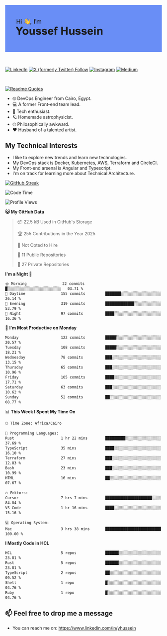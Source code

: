 [![Youssef's GitHub Banner](./assets/youssef-hussein.png)](https://github.com/yorki404)

</br>

[![LinkedIn](https://img.shields.io/badge/linkedin-%230077B5.svg?style=for-the-badge&logo=linkedin&logoColor=white)](https://www.linkedin.com/in/yhussein/)
[![X (formerly Twitter) Follow](https://img.shields.io/twitter/follow/devqikHQ?style=for-the-badge&logo=X&logoColor=White&labelColor=White)](https://twitter.com/devqikHQ)
[![Instagram](https://img.shields.io/badge/devqik-E4405F?style=for-the-badge&logo=Instagram&logoColor=white)](https://instagram.com/devqik)
[![Medium](https://img.shields.io/badge/Medium-12100E?style=for-the-badge&logo=medium&logoColor=white)](https://medium.com/@devqik)

</br>

[![Readme Quotes](https://quotes-github-readme.vercel.app/api?type=horizontal&theme=dark)](https://github.com/piyushsuthar/github-readme-quotes)

- :nerd_face: DevOps Engineer from Cairo, Egypt.
- :computer: A former Front-end team lead.
- :satellite: Tech enthusiast.
- :ringed_planet: Homemade astrophysicist.
- :roll_eyes: Philosophically awkward.
- :heart: Husband of a talented artist.

## My Technical Interests

- I like to explore new trends and learn new technologies.
- My DevOps stack is Docker, Kubernetes, AWS, Terraform and CircleCI.
- My Front-end arsenal is Angular and Typescript.
- I'm on track for learning more about Technical Architecture.

[![GitHub Streak](https://streak-stats.demolab.com/?user=devqik&theme=dark)](https://git.io/streak-stats)

<!--START_SECTION:waka-->
![Code Time](http://img.shields.io/badge/Code%20Time-979%20hrs%2043%20mins-blue)

![Profile Views](http://img.shields.io/badge/Profile%20Views-0-blue)

**🐱 My GitHub Data** 

> 📦 22.5 kB Used in GitHub's Storage 
 > 
> 🏆 255 Contributions in the Year 2025
 > 
> 🚫 Not Opted to Hire
 > 
> 📜 11 Public Repositories 
 > 
> 🔑 27 Private Repositories 
 > 
**I'm a Night 🦉** 

```text
🌞 Morning                22 commits          █░░░░░░░░░░░░░░░░░░░░░░░░   03.71 % 
🌆 Daytime                155 commits         ███████░░░░░░░░░░░░░░░░░░   26.14 % 
🌃 Evening                319 commits         █████████████░░░░░░░░░░░░   53.79 % 
🌙 Night                  97 commits          ████░░░░░░░░░░░░░░░░░░░░░   16.36 % 
```
📅 **I'm Most Productive on Monday** 

```text
Monday                   122 commits         █████░░░░░░░░░░░░░░░░░░░░   20.57 % 
Tuesday                  108 commits         █████░░░░░░░░░░░░░░░░░░░░   18.21 % 
Wednesday                78 commits          ███░░░░░░░░░░░░░░░░░░░░░░   13.15 % 
Thursday                 65 commits          ███░░░░░░░░░░░░░░░░░░░░░░   10.96 % 
Friday                   105 commits         ████░░░░░░░░░░░░░░░░░░░░░   17.71 % 
Saturday                 63 commits          ███░░░░░░░░░░░░░░░░░░░░░░   10.62 % 
Sunday                   52 commits          ██░░░░░░░░░░░░░░░░░░░░░░░   08.77 % 
```


📊 **This Week I Spent My Time On** 

```text
🕑︎ Time Zone: Africa/Cairo

💬 Programming Languages: 
Rust                     1 hr 22 mins        █████████░░░░░░░░░░░░░░░░   37.69 % 
TypeScript               35 mins             ████░░░░░░░░░░░░░░░░░░░░░   16.10 % 
Terraform                27 mins             ███░░░░░░░░░░░░░░░░░░░░░░   12.83 % 
Bash                     23 mins             ███░░░░░░░░░░░░░░░░░░░░░░   10.99 % 
HTML                     16 mins             ██░░░░░░░░░░░░░░░░░░░░░░░   07.67 % 

🔥 Editors: 
Cursor                   7 hrs 7 mins        █████████████████████░░░░   84.84 % 
VS Code                  1 hr 16 mins        ████░░░░░░░░░░░░░░░░░░░░░   15.16 % 

💻 Operating System: 
Mac                      3 hrs 38 mins       █████████████████████████   100.00 % 
```

**I Mostly Code in HCL** 

```text
HCL                      5 repos             ██████░░░░░░░░░░░░░░░░░░░   23.81 % 
Rust                     5 repos             ██████░░░░░░░░░░░░░░░░░░░   23.81 % 
TypeScript               2 repos             ██░░░░░░░░░░░░░░░░░░░░░░░   09.52 % 
Shell                    1 repo              █░░░░░░░░░░░░░░░░░░░░░░░░   04.76 % 
Ruby                     1 repo              █░░░░░░░░░░░░░░░░░░░░░░░░   04.76 % 
```




<!--END_SECTION:waka-->

## 📫 Feel free to drop me a message
- You can reach me on: https://www.linkedin.com/in/yhussein
